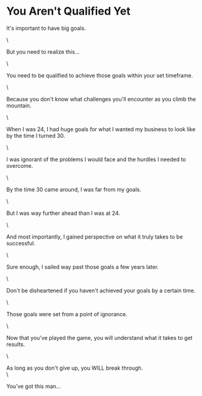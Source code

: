 # You Aren't Qualified Yet

It's important to have big goals.

\


But you need to realize this...

\


You need to be qualified to achieve those goals within your set timeframe.

\


Because you don't know what challenges you'll encounter as you climb the mountain.

\


When I was 24, I had huge goals for what I wanted my business to look like by the time I turned 30.

\


I was ignorant of the problems I would face and the hurdles I needed to overcome.

\


By the time 30 came around, I was far from my goals.

\


But I was way further ahead than I was at 24.

\


And most importantly, I gained perspective on what it truly takes to be successful.

\


Sure enough, I sailed way past those goals a few years later.

\


Don't be disheartened if you haven't achieved your goals by a certain time.

\


Those goals were set from a point of ignorance.

\


Now that you've played the game, you will understand what it takes to get results.

\


As long as you don't give up, you WILL break through.\
\


You’ve got this man…
